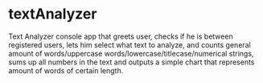 # textAnalyzer

Text Analyzer console app that greets user, checks if he is between registered users, lets him select what text to analyze,
and counts general amount of words/uppercase words/lowercase/titlecase/numerical strings,
sums up all numbers in the text and outputs a simple chart that represents amount of words of certain length.
